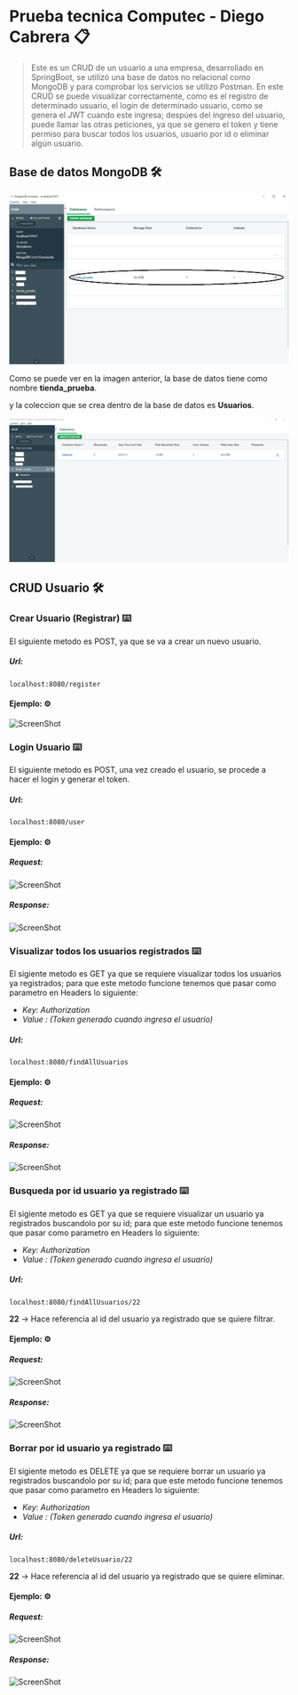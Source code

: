 # Prueba tecnica Computec - Diego Cabrera 📋

> Este es un CRUD de un usuario a una empresa, desarrollado en SpringBoot, se utilizó una base de datos no relacional como MongoDB y para comprobar los servicios se utilizo Postman.
> En este CRUD se puede visualizar correctamente, como es el registro de determinado usuario, el login de determinado usuario, como se genera el JWT cuando este ingresa; despúes
del ingreso del usuario, puede llamar las otras peticiones, ya que se genero el token y tiene permiso para buscar todos los usuarios, usuario por id o eliminar algún usuario.

## Base de datos MongoDB 🛠️

![ScreenShot](/images_README/DB.png)

Como se puede ver en la imagen anterior, la base de datos tiene como nombre **tienda_prueba**.

y la coleccion que se crea dentro de la base de datos es **Usuarios**.

![ScreenShot](/images_README/Collection.png)

## CRUD Usuario 🛠️
### Crear Usuario (Registrar) ⌨️

El siguiente metodo es POST, ya que se va a crear un nuevo usuario.

 ##### Url:

```
localhost:8080/register
```
 #### Ejemplo: ⚙️
 
 ![ScreenShot](https://github.com/diego1193/prueba_tecnica/blob/main/images_README/register_request.JPG)
 
 
 ### Login Usuario ⌨️
 
 El siguiente metodo es POST, una vez creado el usuario, se procede a hacer el login y generar el token.
 
 ##### Url:
 
 ```
localhost:8080/user
```

#### Ejemplo: ⚙️
##### Request:

![ScreenShot](https://github.com/diego1193/prueba_tecnica/blob/main/images_README/login_request.JPG)

##### Response:

![ScreenShot](https://github.com/diego1193/prueba_tecnica/blob/main/images_README/login_response.JPG)

### Visualizar todos los usuarios registrados ⌨️

El sigiente metodo es GET ya que se requiere visualizar todos los usuarios ya registrados; para que este metodo funcione tenemos que pasar como parametro en Headers lo siguiente:
 
* _Key: Authorization_
* _Value : (Token generado cuando ingresa el usuario)_

 ##### Url:
 
```
localhost:8080/findAllUsuarios
```
#### Ejemplo: ⚙️
##### Request:

![ScreenShot](https://github.com/diego1193/prueba_tecnica/blob/main/images_README/find_all_user_request.JPG)

##### Response:

![ScreenShot](https://github.com/diego1193/prueba_tecnica/blob/main/images_README/find_all_user_response.JPG)

### Busqueda por id usuario ya registrado ⌨️

El sigiente metodo es GET ya que se requiere visualizar un usuario ya registrados buscandolo por su id; para que este metodo funcione tenemos que pasar como parametro en Headers lo siguiente:
 
* _Key: Authorization_
* _Value : (Token generado cuando ingresa el usuario)_

 ##### Url:
 
```
localhost:8080/findAllUsuarios/22
```
**22** -> Hace referencia al id del usuario ya registrado que se quiere filtrar.

#### Ejemplo: ⚙️
##### Request:

![ScreenShot](https://github.com/diego1193/prueba_tecnica/blob/main/images_README/find_user_by_id%20request.JPG)

##### Response:

![ScreenShot](https://github.com/diego1193/prueba_tecnica/blob/main/images_README/find_user_by_id%20response.JPG)

### Borrar por id usuario ya registrado ⌨️

El sigiente metodo es DELETE ya que se requiere borrar un usuario ya registrados buscandolo por su id; para que este metodo funcione tenemos que pasar como parametro en Headers lo siguiente:
 
* _Key: Authorization_
* _Value : (Token generado cuando ingresa el usuario)_

 ##### Url:
 
```
localhost:8080/deleteUsuario/22
```
**22** -> Hace referencia al id del usuario ya registrado que se quiere eliminar.

#### Ejemplo: ⚙️
##### Request:

![ScreenShot](https://github.com/diego1193/prueba_tecnica/blob/main/images_README/delete_user_by_id_request.JPG)

##### Response:

![ScreenShot](https://github.com/diego1193/prueba_tecnica/blob/main/images_README/delete_user_by_id_response.JPG)
